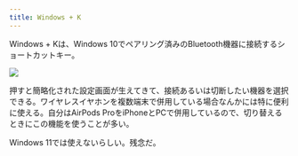 ```yaml
---
title: Windows + K
---
```

Windows + Kは、Windows 10でペアリング済みのBluetooth機器に接続するショートカットキー。

![](https://lh4.googleusercontent.com/x72jP62iMBSoJUHSJWNh3AtWzxBfhezfcIrP6RKaDRBJKSd2KJpyQtskL5tuvt5CbFrU2RDfGzMU7cccskZCgEAL9LgSyGQQECU3EJj1cGv_DT2B59RFOFZoUh7rGuHr5T5VFJHfLrtpKQ748zLfmLKmdDU3TmGuLash1sxHBS73AA52uKL07muGBf8L)

押すと簡略化された設定画面が生えてきて、接続あるいは切断したい機器を選択できる。ワイヤレスイヤホンを複数端末で併用している場合なんかには特に便利に使える。自分はAirPods ProをiPhoneとPCで併用しているので、切り替えるときにこの機能を使うことが多い。

Windows 11では使えないらしい。残念だ。
